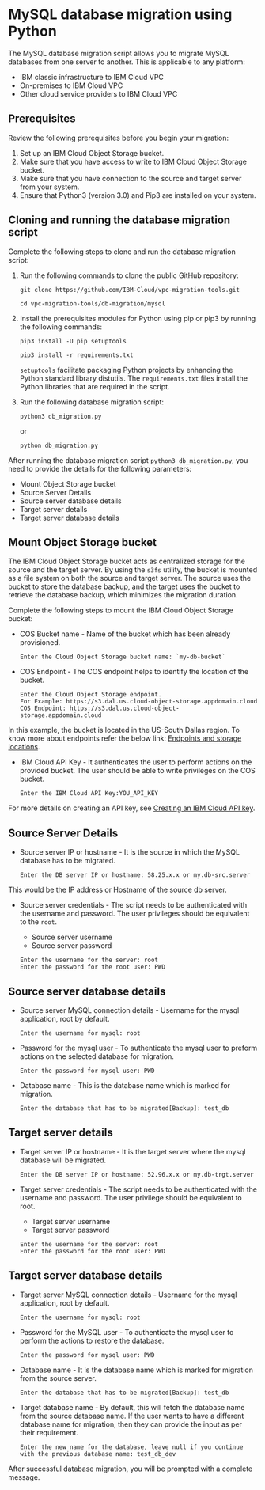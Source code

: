 # MySQL database migration using Python

The MySQL database migration script allows you to migrate MySQL databases from one server to another. This is applicable to any platform:

* IBM classic infrastructure to IBM Cloud VPC
* On-premises to IBM Cloud VPC
* Other cloud service providers to IBM Cloud VPC

## Prerequisites

Review the following prerequisites before you begin your migration:

1. Set up an IBM Cloud Object Storage bucket.
2. Make sure that you have access to write to IBM Cloud Object Storage bucket.
3. Make sure that you have connection to the source and target server from your system.
4. Ensure that Python3 (version 3.0) and Pip3 are installed on your system.

## Cloning and running the database migration script

Complete the following steps to clone and run the database migration script:

1. Run the following commands to clone the public GitHub repository:

    ```
    git clone https://github.com/IBM-Cloud/vpc-migration-tools.git
    ```

    ```
    cd vpc-migration-tools/db-migration/mysql
    ```

2. Install the prerequisites modules for Python using pip or pip3 by running the following commands:

    ```
    pip3 install -U pip setuptools
    ```

    ```
    pip3 install -r requirements.txt
    ```

    `setuptools` facilitate packaging Python projects by enhancing the Python standard library distutils. The `requirements.txt` files install the Python libraries that are required in the script.
    
3. Run the following database migration script:

    ```
    python3 db_migration.py
    ```

    or

    ```
    python db_migration.py
    ```

After running the database migration script `python3 db_migration.py`, you need to provide the details for the following parameters:
* Mount Object Storage bucket
* Source Server Details
* Source server database details
* Target server details
* Target server database details

## Mount Object Storage bucket

The IBM Cloud Object Storage bucket acts as centralized storage for the source and the target server. By using the `s3fs` utility, the bucket is mounted as a file system on both the source and target server. 
The source uses the bucket to store the database backup, and the target uses the bucket to retrieve the database backup, which minimizes the migration duration.

Complete the following steps to mount the IBM Cloud Object Storage bucket:

* COS Bucket name - Name of the bucket which has been already provisioned.

  ```
  Enter the Cloud Object Storage bucket name: `my-db-bucket`
  ```

* COS Endpoint - The COS endpoint helps to identify the location of the bucket.

  ```
  Enter the Cloud Object Storage endpoint.
  For Example: https://s3.dal.us.cloud-object-storage.appdomain.cloud
  COS Endpoint: https://s3.dal.us.cloud-object-storage.appdomain.cloud
  ```

In this example, the bucket is located in the US-South Dallas region. To know more about endpoints refer the below link:
[Endpoints and storage locations](/docs/cloud-object-storage?topic=cloud-object-storage-endpoints).

* IBM Cloud API Key - It authenticates the user to perform actions on the provided bucket. The user should be able to write privileges on the COS bucket.

    ```
    Enter the IBM Cloud API Key:YOU_API_KEY
    ```

For more details on creating an API key, see [Creating an IBM Cloud API key](https://www.ibm.com/docs/en/app-connect/containers_cd?topic=servers-creating-cloud-api-key).

## Source Server Details

* Source server IP or hostname - It is the source in which the MySQL database has to be migrated.

    ```
    Enter the DB server IP or hostname: 58.25.x.x or my.db-src.server
    ```

This would be the IP address or Hostname of the source db server.

* Source server credentials - The script needs to be authenticated with the username and password. The user privileges should be equivalent to the `root`.

    * Source server username
    * Source server password

    ```
    Enter the username for the server: root
    Enter the password for the root user: PWD
    ```

## Source server database details

* Source server MySQL connection details - Username for the mysql application, root by default.

    ```
    Enter the username for mysql: root
    ```

* Password for the mysql user - To authenticate the mysql user to preform actions on the selected database for migration.

    ```
    Enter the password for mysql user: PWD
    ```

* Database name - This is the database name which is marked for migration.

    ```
    Enter the database that has to be migrated[Backup]: test_db
    ```

## Target server details

* Target server IP or hostname - It is the target server where the mysql database will be migrated.

    ```
    Enter the DB server IP or hostname: 52.96.x.x or my.db-trgt.server
    ```

* Target server credentials - The script needs to be authenticated with the username and password. The user privilege should be equivalent to root.

    * Target server username
    * Target server password

    ```
    Enter the username for the server: root
    Enter the password for the root user: PWD
    ```

## Target server database details

* Target server MySQL connection details - Username for the mysql application, root by default.

    ```
    Enter the username for mysql: root
    ```

* Password for the MySQL user - To authenticate the mysql user to perform the actions to restore the database.

    ```
    Enter the password for mysql user: PWD
    ```

* Database name - It is the database name which is marked for migration from the source server.

    ```
    Enter the database that has to be migrated[Backup]: test_db
    ```

* Target database name - By default, this will fetch the database name from the source database name. If the user wants to have a different database name for migration, then they can provide the input as per their requirement.

    ```
    Enter the new name for the database, leave null if you continue with the previous database name: test_db_dev
    ```

After successful database migration, you will be prompted with a complete message.
